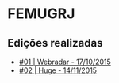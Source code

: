 # FEMUGRJ

## Edições realizadas

- [#01 | Webradar - 17/10/2015](edicoes/01.md)
- [#02 | Huge - 14/11/2015](edicoes/02.m)
